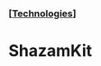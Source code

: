 ### [[Technologies](./human-interface-guidelines-markdown/technologies.md)]  
  
# **ShazamKit**  

